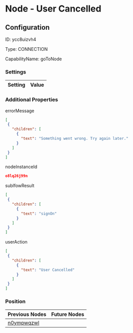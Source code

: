 # Node - User Cancelled
## Configuration
ID:  ycc8uizvh4

Type: CONNECTION 

CapabilityName: goToNode

### Settings
| Setting | Value  |
| :------------------------ | ---------------------------------------- |
 




### Additional Properties
errorMessage
 ```json 
[
  {
    "children": [
      {
        "text": "Something went wrong. Try again later."
      }
    ]
  }
]
```


nodeInstanceId
 ```json 
o8lq26j99n
```


sublfowResult
 ```json 
[
  {
    "children": [
      {
        "text": "signOn"
      }
    ]
  }
]
```


userAction
 ```json 
[
  {
    "children": [
      {
        "text": "User Cancelled"
      }
    ]
  }
]
```




### Position
| Previous Nodes | Future Nodes |
| :------------- | ------------ |
| [n0ympwqzwl](./n0ympwqzwl.md) |  |